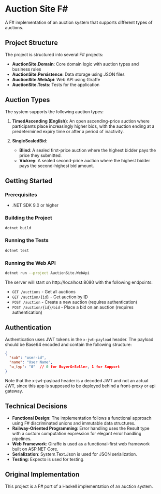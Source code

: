 # Auction Site F#

A F# implementation of an auction system that supports different types of auctions.

## Project Structure

The project is structured into several F# projects:

- **AuctionSite.Domain**: Core domain logic with auction types and business rules
- **AuctionSite.Persistence**: Data storage using JSON files
- **AuctionSite.WebApi**: Web API using Giraffe
- **AuctionSite.Tests**: Tests for the application

## Auction Types

The system supports the following auction types:

1. **TimedAscending (English)**: An open ascending-price auction where participants place increasingly higher bids, with the auction ending at a predetermined expiry time or after a period of inactivity.

2. **SingleSealedBid**:
   - **Blind**: A sealed first-price auction where the highest bidder pays the price they submitted.
   - **Vickrey**: A sealed second-price auction where the highest bidder pays the second-highest bid amount.

## Getting Started

### Prerequisites

- .NET SDK 9.0 or higher

### Building the Project

```bash
dotnet build
```

### Running the Tests

```bash
dotnet test
```

### Running the Web API

```bash
dotnet run --project AuctionSite.WebApi
```

The server will start on http://localhost:8080 with the following endpoints:

- `GET /auctions` - Get all auctions
- `GET /auction/{id}` - Get auction by ID
- `POST /auction` - Create a new auction (requires authentication)
- `POST /auction/{id}/bid` - Place a bid on an auction (requires authentication)

## Authentication

Authentication uses JWT tokens in the `x-jwt-payload` header. The payload should be Base64 encoded and contain the following structure:

```json
{
  "sub": "user-id",
  "name": "User Name",
  "u_typ": "0"  // 0 for BuyerOrSeller, 1 for Support
}
```

Note that the x-jwt-payload header is a decoded JWT and not an actual JWT, since this app is supposed to be deployed behind a front-proxy or api gateway.

## Technical Decisions

- **Functional Design**: The implementation follows a functional approach using F# discriminated unions and immutable data structures.
- **Railway-Oriented Programming**: Error handling uses the Result type with a custom computation expression for elegant error handling pipelines.
- **Web Framework**: Giraffe is used as a functional-first web framework built on ASP.NET Core.
- **Serialization**: System.Text.Json is used for JSON serialization.
- **Testing**: Expecto is used for testing.

## Original Implementation

This project is a F# port of a Haskell implementation of an auction system.
